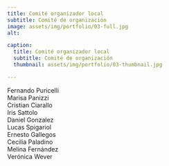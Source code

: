 ```yaml
---
title: Comité organizador local
subtitle: Comité de organización
image: assets/img/portfolio/03-full.jpg
alt: 

caption:
  title: Comité organizador local
  subtitle: Comité de organización
  thumbnail: assets/img/portfolio/03-thumbnail.jpg

---
```

Fernando Puricelli  
Marisa Panizzi  
Cristian Ciarallo  
Iris Sattolo  
Daniel Gonzalez  
Lucas Spigariol  
Ernesto Gallegos  
Cecilia Paladino  
Melina Fernández  
Verónica Wever  
 
